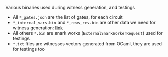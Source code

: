Various binaries used during witness generation, and testings

- All `*_gates.json` are the list of gates, for each circuit
- `*_internal_vars.bin` and `*_rows_rev.bin` are other data we need for witness generation: [link](https://github.com/MinaProtocol/mina/blob/28ad2335c3970b856849137196c7693c18edee78/src/lib/crypto/kimchi_backend/common/plonk_constraint_system.ml#L707-L710)
- All others `*.bin` are snark works (`ExternalSnarkWorkerRequest`) used for testings
- `*.txt` files are witnesses vectors generated from OCaml, they are used for testings too
